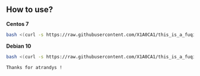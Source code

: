 ## How to use?

**Centos 7**

```bash
bash <(curl -s https://raw.githubusercontent.com/X1A0CA1/this_is_a_fuqiang_tool/master/please_dont_chashuibiao.sh)
```

**Debian 10**
```bash
bash <(curl -s https://raw.githubusercontent.com/X1A0CA1/this_is_a_fuqiang_tool/master/please_dont_check_shuibiao.sh)
```


`Thanks for atrandys !`





